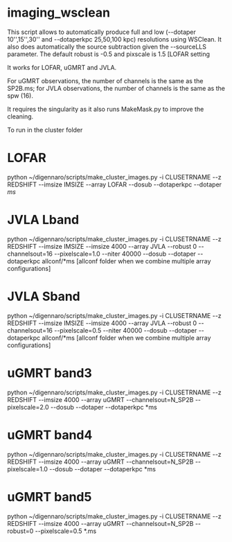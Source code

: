 # imaging_wsclean
This script allows to automatically produce full and low (--dotaper 10'',15'',30'' and --dotaperkpc 25,50,100 kpc) resolutions using WSClean. It also does automatically the source subtraction given the --sourceLLS parameter. The default robust is -0.5 and pixscale is 1.5 [LOFAR setting

It works for LOFAR, uGMRT and JVLA.

For uGMRT observations, the number of channels is the same as the SP2B.ms; for JVLA observations, the number of channels is the same as the spw (16).

It requires the singularity as it also runs MakeMask.py to improve the cleaning.

To run in the cluster folder

# LOFAR 
python ~/digennaro/scripts/make_cluster_images.py -i CLUSETRNAME --z REDSHIFT --imsize IMSIZE --array LOFAR --dosub --dotaperkpc --dotaper *ms*

# JVLA Lband
python ~/digennaro/scripts/make_cluster_images.py -i CLUSETRNAME --z REDSHIFT --imsize IMSIZE --imsize 4000 --array JVLA --robust 0 --channelsout=16 --pixelscale=1.0 --niter 40000 --dosub --dotaper --dotaperkpc allconf/*ms [allconf folder when we combine multiple array configurations]

# JVLA Sband
python ~/digennaro/scripts/make_cluster_images.py -i CLUSETRNAME --z REDSHIFT --imsize IMSIZE --imsize 4000 --array JVLA --robust 0 --channelsout=16 --pixelscale=0.5 --niter 40000 --dosub --dotaper --dotaperkpc allconf/*ms [allconf folder when we combine multiple array configurations]

# uGMRT band3
python ~/digennaro/scripts/make_cluster_images.py -i CLUSETRNAME --z REDSHIFT --imsize 4000  --array uGMRT --channelsout=N_SP2B --pixelscale=2.0 --dosub --dotaper --dotaperkpc *ms

# uGMRT band4
python ~/digennaro/scripts/make_cluster_images.py -i CLUSETRNAME --z REDSHIFT  --imsize 4000 --array uGMRT --channelsout=N_SP2B --pixelscale=1.0 --dosub --dotaper --dotaperkpc *ms

# uGMRT band5
python ~/digennaro/scripts/make_cluster_images.py -i CLUSETRNAME --z REDSHIFT  --imsize 4000 --array uGMRT --channelsout=N_SP2B --robust=0 --pixelscale=0.5 *.ms
